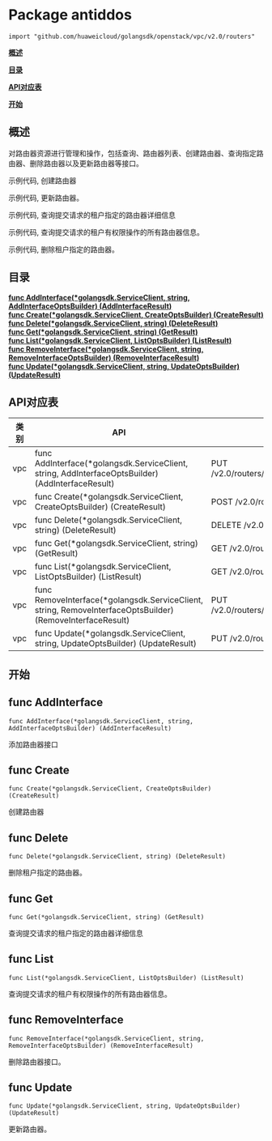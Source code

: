 # Package antiddos
    import "github.com/huaweicloud/golangsdk/openstack/vpc/v2.0/routers"
**[概述](#概述)**  

**[目录](#目录)**  

**[API对应表](#API对应表)**  

**[开始](#开始)**  

## 概述
对路由器资源进行管理和操作，包括查询、路由器列表、创建路由器、查询指定路由器、删除路由器以及更新路由器等接口。

示例代码, 创建路由器

    
示例代码, 更新路由器。

    
示例代码, 查询提交请求的租户指定的路由器详细信息

    
示例代码, 查询提交请求的租户有权限操作的所有路由器信息。

    
    
示例代码, 删除租户指定的路由器。

    
## 目录
**[func AddInterface(*golangsdk.ServiceClient, string, AddInterfaceOptsBuilder) (AddInterfaceResult)](#func-addinterface)**  
**[func Create(*golangsdk.ServiceClient, CreateOptsBuilder) (CreateResult)](#func-create)**  
**[func Delete(*golangsdk.ServiceClient, string) (DeleteResult)](#func-delete)**  
**[func Get(*golangsdk.ServiceClient, string) (GetResult)](#func-get)**  
**[func List(*golangsdk.ServiceClient, ListOptsBuilder) (ListResult)](#func-list)**  
**[func RemoveInterface(*golangsdk.ServiceClient, string, RemoveInterfaceOptsBuilder) (RemoveInterfaceResult)](#func-removeinterface)**  
**[func Update(*golangsdk.ServiceClient, string, UpdateOptsBuilder) (UpdateResult)](#func-update)**  
## API对应表
|类别|API|EndPoint|
|----|---|--------|
|vpc|func AddInterface(*golangsdk.ServiceClient, string, AddInterfaceOptsBuilder) (AddInterfaceResult)|PUT /v2.0/routers/{router_id}/add_router_interface|
|vpc|func Create(*golangsdk.ServiceClient, CreateOptsBuilder) (CreateResult)|POST /v2.0/routers|
|vpc|func Delete(*golangsdk.ServiceClient, string) (DeleteResult)|DELETE /v2.0/routers/{router_id}|
|vpc|func Get(*golangsdk.ServiceClient, string) (GetResult)|GET /v2.0/routers/{router_id}|
|vpc|func List(*golangsdk.ServiceClient, ListOptsBuilder) (ListResult)|GET /v2.0/routers|
|vpc|func RemoveInterface(*golangsdk.ServiceClient, string, RemoveInterfaceOptsBuilder) (RemoveInterfaceResult)|PUT /v2.0/routers/{router_id}/remove_router_interface|
|vpc|func Update(*golangsdk.ServiceClient, string, UpdateOptsBuilder) (UpdateResult)|PUT /v2.0/routers/{router_id}|
## 开始
## func AddInterface
    func AddInterface(*golangsdk.ServiceClient, string, AddInterfaceOptsBuilder) (AddInterfaceResult)  
添加路由器接口
## func Create
    func Create(*golangsdk.ServiceClient, CreateOptsBuilder) (CreateResult)  
创建路由器
## func Delete
    func Delete(*golangsdk.ServiceClient, string) (DeleteResult)  
删除租户指定的路由器。
## func Get
    func Get(*golangsdk.ServiceClient, string) (GetResult)  
查询提交请求的租户指定的路由器详细信息
## func List
    func List(*golangsdk.ServiceClient, ListOptsBuilder) (ListResult)  
查询提交请求的租户有权限操作的所有路由器信息。
## func RemoveInterface
    func RemoveInterface(*golangsdk.ServiceClient, string, RemoveInterfaceOptsBuilder) (RemoveInterfaceResult)  
删除路由器接口。
## func Update
    func Update(*golangsdk.ServiceClient, string, UpdateOptsBuilder) (UpdateResult)  
更新路由器。
